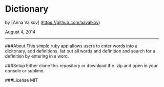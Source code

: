 Dictionary
==========

by [Anna Valkov] (https://github.com/aavalkov)

August 4, 2014
_______________

###About
This simple ruby app allows users to enter words into a dicitonary, add definitions, list out all words and definition and search for a definition by entering in a word.

###Setup
Either clone this repository or download the .zip and open in your console or sublime.

###License
MIT
